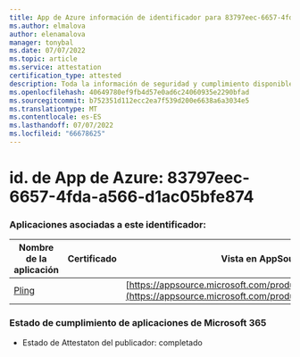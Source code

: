 ```yaml
---
title: App de Azure información de identificador para 83797eec-6657-4fda-a566-d1ac05bfe874
ms.author: elmalova
author: elenamalova
manager: tonybal
ms.date: 07/07/2022
ms.topic: article
ms.service: attestation
certification_type: attested
description: Toda la información de seguridad y cumplimiento disponible para 83797eec-6657-4fda-a566-d1ac05bfe874.
ms.openlocfilehash: 40649780ef9fb4d57e0ad6c24060935e2290bfad
ms.sourcegitcommit: b752351d112ecc2ea7f539d200e6638a6a3034e5
ms.translationtype: MT
ms.contentlocale: es-ES
ms.lasthandoff: 07/07/2022
ms.locfileid: "66678625"
---
```

# <a name="azure-app-id-83797eec-6657-4fda-a566-d1ac05bfe874"></a>id. de App de Azure: 83797eec-6657-4fda-a566-d1ac05bfe874


### <a name="apps-associated-with-this-id"></a>Aplicaciones asociadas a este identificador:
| **Nombre de la aplicación** | **Certificado** | **Vista en AppSource** |
|--------------|---------------|-----------------------|
| [Pling](../forward/WA200004294.md) |  | [https://appsource.microsoft.com/product/office/WA200004294](https://appsource.microsoft.com/product/office/WA200004294) |

### <a name="microsoft-365-app-compliance-status"></a>Estado de cumplimiento de aplicaciones de Microsoft 365
- Estado de Attestaton del publicador: completado
